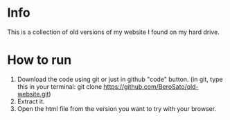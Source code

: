 # Info
This is a collection of old versions of my website I found on my hard drive.
# How to run
1. Download the code using git or just in github "code" button.
(in git, type this in your terminal: git clone https://github.com/BeroSato/old-website.git)
2. Extract it.
3. Open the html file from the version you want to try with your browser.
